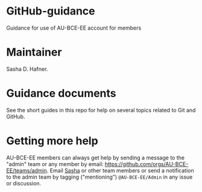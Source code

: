 # GitHub-guidance
Guidance for use of AU-BCE-EE account for members

# Maintainer
Sasha D. Hafner.

# Guidance documents
See the short guides in this repo for help on several topics related to Git and GitHub.

# Getting more help
AU-BCE-EE members can always get help by sending a message to the "admin" team or any member by email: <https://github.com/orgs/AU-BCE-EE/teams/admin>.
Email [Sasha](mailto:sasha.hafner@bce.au.dk) or other team members or send a notification to the admin team by tagging ("mentioning") `@AU-BCE-EE/Admin` in any issue or discussion.

